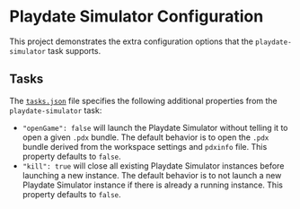 # Playdate Simulator Configuration

This project demonstrates the extra configuration options that the `playdate-simulator` task supports.

## Tasks

The [`tasks.json`](/fixtures/workspace/playdate-simulator-configuration/.vscode/tasks.json) file specifies the following additional properties from the `playdate-simulator` task:

- `"openGame": false` will launch the Playdate Simulator without telling it to open a given `.pdx` bundle. The default behavior is to open the `.pdx` bundle derived from the workspace settings and `pdxinfo` file. This property defaults to `false`.
- `"kill": true` will close all existing Playdate Simulator instances before launching a new instance. The default behavior is to not launch a new Playdate Simulator instance if there is already a running instance. This property defaults to `false`.

